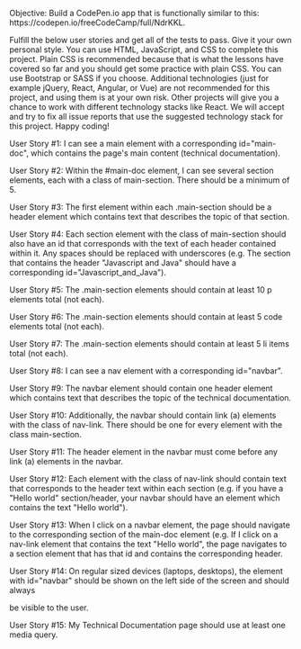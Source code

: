 <p>Objective: Build a CodePen.io app that is functionally similar to this: https://codepen.io/freeCodeCamp/full/NdrKKL.</p>

<p>Fulfill the below user stories and get all of the tests to pass. Give it your own personal style.
You can use HTML, JavaScript, and CSS to complete this project. Plain CSS is recommended because that is what the lessons have covered so far and you should get some practice with plain CSS. You can use Bootstrap or SASS if you choose. Additional technologies (just for example jQuery, React, Angular, or Vue) are not recommended for this project, and using them is at your own risk. Other projects will give you a chance to work with different technology stacks like React. We will accept and try to fix all issue reports that use the suggested technology stack for this project. Happy coding!</p>

<p>User Story #1: I can see a main element with a corresponding id="main-doc", which contains the page's main content (technical documentation).</p>

<p>User Story #2: Within the #main-doc element, I can see several section elements, each with a class of main-section. There should be a minimum of 5.</p>

<p>User Story #3: The first element within each .main-section should be a header element which contains text that describes the topic of that section.</p>

<p>User Story #4: Each section element with the class of main-section should also have an id that corresponds with the text of each header contained within it. Any spaces should be replaced with underscores (e.g. The section that contains the header "Javascript and Java" should have a corresponding id="Javascript_and_Java").</p>

<p>User Story #5: The .main-section elements should contain at least 10 p elements total (not each).</p>

<p>User Story #6: The .main-section elements should contain at least 5 code elements total (not each).</p>

<p>User Story #7: The .main-section elements should contain at least 5 li items total (not each).</p>

<p>User Story #8: I can see a nav element with a corresponding id="navbar".</p>

<p>User Story #9: The navbar element should contain one header element which contains text that describes the topic of the technical documentation.</p>

<p>User Story #10: Additionally, the navbar should contain link (a) elements with the class of nav-link. There should be one for every element with the class main-section.</p>

<p>User Story #11: The header element in the navbar must come before any link (a) elements in the navbar.</p>

<p>User Story #12: Each element with the class of nav-link should contain text that corresponds to the header text within each section (e.g. if you have a "Hello world" section/header, your navbar should have an element which contains the text "Hello world").</p>

<p>User Story #13: When I click on a navbar element, the page should navigate to the corresponding section of the main-doc element (e.g. If I click on a nav-link element that contains the text "Hello world", the page navigates to a section element that has that id and contains the corresponding header.</p>

<p>User Story #14: On regular sized devices (laptops, desktops), the element with id="navbar" should be shown on the left side of the screen and should always</p> be visible to the user.

<p>User Story #15: My Technical Documentation page should use at least one media query.</p>
